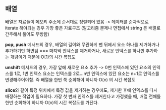 ## 배열

배열은 자료들이 메모리 주소에 순서대로 정렬되어 있음
-> 데이터를 순차적으로 iterate 해야되는 경우 가장 좋은 자료구조
(알고리즘 문제나 면접에서 string 은 배열로 간주해서 풀어도 무방함)

**pop, push** 메서드의 경우, 배열의 길이와 무관하게 맨 뒤에서 요소 하나를 제거하거나 추가하기만 하면됨
=== 마지막 인덱스를 제거하거나, 새로운 인덱스를 하나만 추가하는 개념이기 때문에 O(1)의 시간 복잡도

**unshift** 메서드의 경우, 가장 앞에 새로운 요소 추가
-> 0번 인덱스에 있던 요소의 인덱스를 1로, 1번 인덱스 요소는 인덱스를 2로...n번 인덱스에 있던 요소는 n+1로 인덱스를 변경해주어야함. 즉 배열을 한번 쭉 순회해야 하니까 O(n) 의 시간 복잡도

**slice**와 같이 특정 위치에서 특정 값을 제거하는 경우에도, 제거한 후에 인덱스를 다시 배정하는 작업이 필요하다. 가장 첫 번째 인덱스를 제거한다고 가정했을 때, 배열 전체를 한번 순회해야 하니까 O(n)의 시간 복잡도를 가진다.
